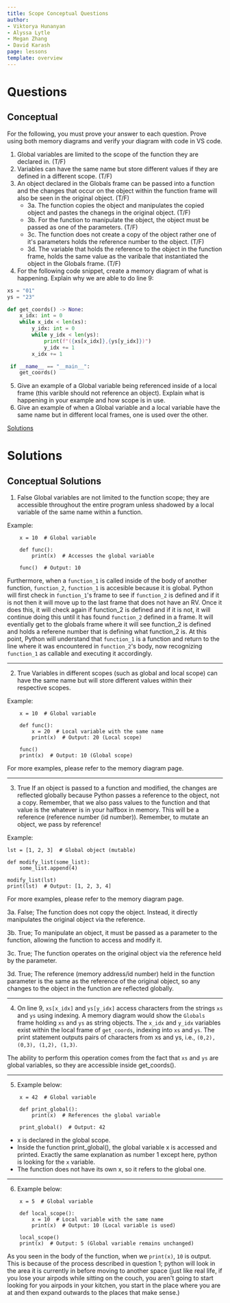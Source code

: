 ```yaml
---
title: Scope Conceptual Questions
author:
- Viktorya Hunanyan
- Alyssa Lytle
- Megan Zhang
- David Karash
page: lessons
template: overview
---
```


# Questions

## Conceptual

For the following, you must prove your answer to each question. Prove using both memory diagrams and verify your diagram with code in VS code.

1. Global variables are limited to the scope of the function they are declared in. (T/F)
2. Variables can have the same name but store different values if they are defined in a different scope. (T/F)
3. An object declared in the Globals frame can be passed into a function and the changes that occur on the object within the function frame will also be seen in the original object. (T/F)
    - 3a. The function copies the object and manipulates the copied object and pastes the chanegs in the original object. (T/F)
    - 3b. For the function to manipulate the object, the object must be passed as one of the parameters. (T/F)
    - 3c. The function does not create a copy of the object rather one of it's parameters holds the reference number to the object. (T/F)
    - 3d. The variable that holds the reference to the object in the function frame, holds the same value as the varibale that instantiated the object in the Globals frame. (T/F)
4. For the following code snippet, create a memory diagram of what is happening. Explain why we are able to do line 9: 

```python
xs = "01"
ys = "23"

def get_coords() -> None:
    x_idx: int = 0
    while x_idx < len(xs):
        y_idx: int = 0
        while y_idx < len(ys):
            print(f"({xs[x_idx]},{ys[y_idx]})")
            y_idx += 1
        x_idx += 1

 if __name__ == "__main__":
    get_coords()
```
5. Give an example of a Global variable being referenced inside of a local frame (this varible should not reference an object). Explain what is happening in your example and how scope is in use. 
6. Give an example of when a Global variable and a local variable have the same name but in different local frames, one is used over the other. 

[Solutions](#conceptual-solutions)

# Solutions

## Conceptual Solutions

1. False
Global variables are not limited to the function scope; they are accessible throughout the entire program unless shadowed by a local variable of the same name within a function. 

Example: 

```
    x = 10  # Global variable

    def func():
        print(x)  # Accesses the global variable

    func()  # Output: 10
```

Furthermore, when a `function_1` is called inside of the body of another function, `function_2`, `function_1` is accesible because it is global. Python will first check in `function_1`'s frame to see if `function_2` is defined and if it is not then it will move up to the last frame that does not have an RV. Once it does this, it will check again if function_2 is defined and if it is not, it will continue doing this until it has found `function_2` defined in a frame. It will eventially get to the globals frame where it will see function_2 is defined and holds a referene number that is defining what function_2 is. At this point, Python will understand that `function_1` is a function and return to the line where it was encountered in `function_2`'s body, now recognizing `function_1` as callable and executing it accordingly.

---

2. True
Variables in different scopes (such as global and local scope) can have the same name but will store different values within their respective scopes.

Example: 

```
    x = 10  # Global variable

    def func():
        x = 20  # Local variable with the same name
        print(x)  # Output: 20 (Local scope)

    func()
    print(x)  # Output: 10 (Global scope)
```

For more examples, please refer to the memory diagram page. 

---

3. True
If an object is passed to a function and modified, the changes are reflected globally because Python passes a reference to the object, not a copy. Remember, that we also pass values to the function and that value is the whatever is in your halfbox in memory. This will be a reference (reference number (id number)). Remember, to mutate an object, we pass by reference! 

Example: 

```
lst = [1, 2, 3]  # Global object (mutable)

def modify_list(some_list):
    some_list.append(4)

modify_list(lst)
print(lst)  # Output: [1, 2, 3, 4]
```

For more examples, please refer to the memory diagram page. 

3a. False; The function does not copy the object. Instead, it directly manipulates the original object via the reference.

3b. True; To manipulate an object, it must be passed as a parameter to the function, allowing the function to access and modify it.

3c. True; The function operates on the original object via the reference held by the parameter.

3d. True; The reference (memory address/id number) held in the function parameter is the same as the reference of the original object, so any changes to the object in the function are reflected globally.

---

4. On line 9, `xs[x_idx]` and `ys[y_idx]` access characters from the strings `xs` and `ys` using indexing.
A memory diagram would show the `Globals` frame holding `xs` and `ys` as string objects. The `x_idx` and `y_idx` variables exist within the local frame of `get_coords`, indexing into `xs` and `ys`. The print statement outputs pairs of characters from xs and ys, i.e., `(0,2), (0,3), (1,2), (1,3)`.

The ability to perform this operation comes from the fact that `xs` and `ys` are global variables, so they are accessible inside get_coords().

---

5. Example below: 

```
    x = 42  # Global variable

    def print_global():
        print(x)  # References the global variable

    print_global()  # Output: 42
```
- x is declared in the global scope.
- Inside the function print_global(), the global variable x is accessed and printed. Exactly the same explanation as number 1 except here, python is looking for the `x` variable. 
- The function does not have its own x, so it refers to the global one.

---

6. Example below: 

```
    x = 5  # Global variable

    def local_scope():
        x = 10  # Local variable with the same name
        print(x)  # Output: 10 (Local variable is used)

    local_scope()
    print(x)  # Output: 5 (Global variable remains unchanged)
```

As you seen in the body of the function, when we `print(x)`, `10` is output. This is because of the process described in question 1; python will look in the area it is currently in before moving to another space (just like real life, if you lose your airpods while sitting on the couch, you aren't going to start looking for you airpods in your kitchen, you start in the place where you are at and then expand outwards to the places that make sense.)